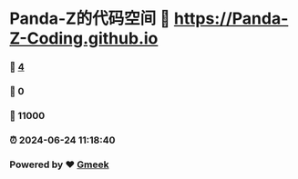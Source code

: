 # Panda-Z的代码空间 :link: https://Panda-Z-Coding.github.io 
### :page_facing_up: [4](https://Panda-Z-Coding.github.io/tag.html) 
### :speech_balloon: 0 
### :hibiscus: 11000 
### :alarm_clock: 2024-06-24 11:18:40 
### Powered by :heart: [Gmeek](https://github.com/Meekdai/Gmeek)
